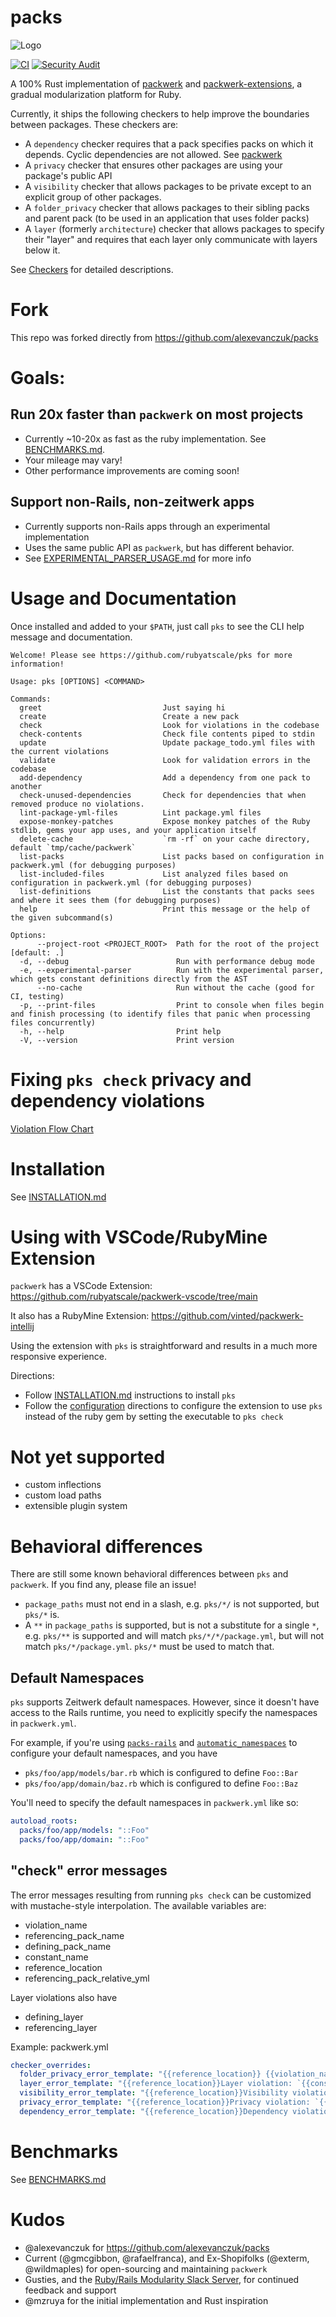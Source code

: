 # packs
![Logo](logo.png)

[![CI](https://github.com/rubyatscale/pks/actions/workflows/ci.yml/badge.svg)](https://github.com/rubyatscale/pks/actions)
[![Security Audit](https://github.com/rubyatscale/pks/actions/workflows/audit.yml/badge.svg)](https://github.com/rubyatscale/pks/actions?query=workflow%3A%22Security+audit%22++)

A 100% Rust implementation of [packwerk](https://github.com/Shopify/packwerk) and [packwerk-extensions](https://github.com/rubyatscale/packwerk-extensions), a gradual modularization platform for Ruby.

Currently, it ships the following checkers to help improve the boundaries between packages. These checkers are:
- A `dependency` checker requires that a pack specifies packs on which it depends. Cyclic dependencies are not allowed. See [packwerk](https://github.com/Shopify/packwerk)
- A `privacy` checker that ensures other packages are using your package's public API
- A `visibility` checker that allows packages to be private except to an explicit group of other packages.
- A `folder_privacy` checker that allows packages to their sibling packs and parent pack (to be used in an application that uses folder packs)
- A `layer` (formerly `architecture`) checker that allows packages to specify their "layer" and requires that each layer only communicate with layers below it.

See [Checkers](CHECKERS.md) for detailed descriptions.

# Fork
This repo was forked directly from https://github.com/alexevanczuk/packs

# Goals:

## Run 20x faster than `packwerk` on most projects
- Currently ~10-20x as fast as the ruby implementation. See [BENCHMARKS.md](https://github.com/rubyatscale/pks/blob/main/BENCHMARKS.md).
- Your mileage may vary!
- Other performance improvements are coming soon!

## Support non-Rails, non-zeitwerk apps
- Currently supports non-Rails apps through an experimental implementation
- Uses the same public API as `packwerk`, but has different behavior.
- See [EXPERIMENTAL_PARSER_USAGE.md](https://github.com/rubyatscale/pks/blob/main/EXPERIMENTAL_PARSER_USAGE.md) for more info

# Usage and Documentation
Once installed and added to your `$PATH`, just call `pks` to see the CLI help message and documentation.

```
Welcome! Please see https://github.com/rubyatscale/pks for more information!

Usage: pks [OPTIONS] <COMMAND>

Commands:
  greet                           Just saying hi
  create                          Create a new pack
  check                           Look for violations in the codebase
  check-contents                  Check file contents piped to stdin
  update                          Update package_todo.yml files with the current violations
  validate                        Look for validation errors in the codebase
  add-dependency                  Add a dependency from one pack to another
  check-unused-dependencies       Check for dependencies that when removed produce no violations.
  lint-package-yml-files          Lint package.yml files
  expose-monkey-patches           Expose monkey patches of the Ruby stdlib, gems your app uses, and your application itself
  delete-cache                    `rm -rf` on your cache directory, default `tmp/cache/packwerk`
  list-packs                      List packs based on configuration in packwerk.yml (for debugging purposes)
  list-included-files             List analyzed files based on configuration in packwerk.yml (for debugging purposes)
  list-definitions                List the constants that packs sees and where it sees them (for debugging purposes)
  help                            Print this message or the help of the given subcommand(s)

Options:
      --project-root <PROJECT_ROOT>  Path for the root of the project [default: .]
  -d, --debug                        Run with performance debug mode
  -e, --experimental-parser          Run with the experimental parser, which gets constant definitions directly from the AST
      --no-cache                     Run without the cache (good for CI, testing)
  -p, --print-files                  Print to console when files begin and finish processing (to identify files that panic when processing files concurrently)
  -h, --help                         Print help
  -V, --version                      Print version
```


# Fixing `pks check` privacy and dependency violations
[Violation Flow Chart](https://drive.google.com/file/d/1Y1x0ncF6EsJxj9fM2wm-k35auXaxRjEB/view)


# Installation
See [INSTALLATION.md](https://github.com/rubyatscale/pks/blob/main/INSTALLATION.md)

# Using with VSCode/RubyMine Extension
`packwerk` has a VSCode Extension: https://github.com/rubyatscale/packwerk-vscode/tree/main

It also has a RubyMine Extension: https://github.com/vinted/packwerk-intellij

Using the extension with `pks` is straightforward and results in a much more responsive experience.

Directions:
- Follow [INSTALLATION.md](https://github.com/rubyatscale/pks/blob/main/INSTALLATION.md) instructions to install `pks`
- Follow the [configuration](https://github.com/rubyatscale/packwerk-vscode/tree/main#configuration) directions to configure the extension to use `pks` instead of the ruby gem by setting the executable to `pks check`

# Not yet supported
- custom inflections
- custom load paths
- extensible plugin system

# Behavioral differences
There are still some known behavioral differences between `pks` and `packwerk`. If you find any, please file an issue!
- `package_paths` must not end in a slash, e.g. `pks/*/` is not supported, but `pks/*` is.
- A `**` in `package_paths` is supported, but is not a substitute for a single `*`, e.g. `pks/**` is supported and will match `pks/*/*/package.yml`, but will not match `pks/*/package.yml`. `pks/*` must be used to match that.

## Default Namespaces
`pks` supports Zeitwerk default namespaces. However, since it doesn't have access to the Rails runtime, you need to explicitly specify the namespaces in `packwerk.yml`.

For example, if you're using [`packs-rails`](https://github.com/rubyatscale/packs-rails) and [`automatic_namespaces`](https://github.com/gap777/automatic_namespaces) to configure your default namespaces, and you have
- `pks/foo/app/models/bar.rb` which is configured to define `Foo::Bar`
- `pks/foo/app/domain/baz.rb` which is configured to define `Foo::Baz`

You'll need to specify the default namespaces in `packwerk.yml` like so:
```yml
autoload_roots:
  packs/foo/app/models: "::Foo"
  packs/foo/app/domain: "::Foo"
```

## "check" error messages
The error messages resulting from running `pks check` can be customized with mustache-style interpolation. The available
variables are:
- violation_name
- referencing_pack_name
- defining_pack_name
- constant_name
- reference_location
- referencing_pack_relative_yml

Layer violations also have 
- defining_layer
- referencing_layer

Example:
packwerk.yml
```yml
checker_overrides:
  folder_privacy_error_template: "{{reference_location}} {{violation_name}} / Product Service Privacy Violation: `{{constant_name}}` belongs to the `{{defining_pack_name}}` product service, which is not visible to `{{referencing_pack_name}}` as it is a different product service. See https://go/pks-folder-privacy"
  layer_error_template: "{{reference_location}}Layer violation: `{{constant_name}}` belongs to `{{defining_pack_name}}` (whose layer is `{{defining_layer}}`) cannot be accessed from `{{referencing_pack_name}}` (whose layer is `{{referencing_layer}}`). See https://go/pks-layer"
  visibility_error_template: "{{reference_location}}Visibility violation: `{{constant_name}}` belongs to `{{defining_pack_name}}`, which is not visible to `{{referencing_pack_name}}`. See https://go/pks-visibility"
  privacy_error_template: "{{reference_location}}Privacy violation: `{{constant_name}}` is private to `{{defining_pack_name}}`, but referenced from `{{referencing_pack_name}}`. See https://go/pks-privacy"
  dependency_error_template: "{{reference_location}}Dependency violation: `{{constant_name}}` belongs to `{{defining_pack_name}}`, but `{{referencing_pack_relative_yml}}` does not specify a dependency on `{{defining_pack_name}}`. See https://go/pks-dependency"
```


# Benchmarks
See [BENCHMARKS.md](https://github.com/rubyatscale/pks/blob/main/BENCHMARKS.md)

# Kudos
- @alexevanczuk for https://github.com/alexevanczuk/packs
- Current (@gmcgibbon, @rafaelfranca), and Ex-Shopifolks (@exterm, @wildmaples) for open-sourcing and maintaining `packwerk`
- Gusties, and the [Ruby/Rails Modularity Slack Server](https://join.slack.com/t/rubymod/shared_invite/zt-1dgyrxji9-sihGNX43mVh5T6tw18hFaQ), for continued feedback and support
- @mzruya for the initial implementation and Rust inspiration
